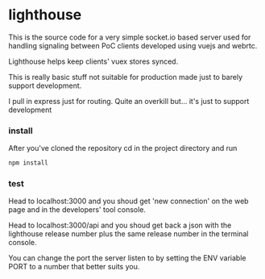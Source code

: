 # lighthouse

This is the source code for a very simple socket.io based server used for
handling signaling between PoC clients developed using vuejs and webrtc.

Lighthouse helps keep clients' vuex stores synced.

This is really basic stuff not suitable for production made just to barely
support development.

I pull in express just for routing. Quite an overkill but... it's just to support development

### install
After you've cloned the repository cd in the project directory and run

```bash
npm install
```

### test
Head to localhost:3000 and you shoud get 'new connection' on the web page and in the
developers' tool console.

Head to localhost:3000/api and you shoud get back a json with the lighthouse release number plus the same
release number in the terminal console.

You can change the port the server listen to by setting the ENV variable PORT to a number that
better suits you.
